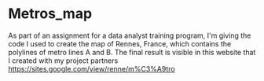 # Metros_map
As part of an assignment for a data analyst training program, I'm giving the code I used to create the map of Rennes, France, which contains the polylines of metro lines A and B. The final result is visible in this website that I created with my project partners 
https://sites.google.com/view/renne/m%C3%A9tro
